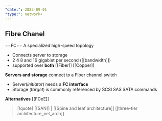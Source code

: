 ```yaml
---
"date:": 2023-09-01
"type:": network+
---
```

## Fibre Chanel 

==FC==
A specialized high-speed topology
 - Connects server to storage 
 - 2 4 8 and 16 gigabiet per second ([[bandwidth]])
 - supported over **both** [[Fiber]] [[Copper]]
 
**Servers and storage** connect to a Fiber channel switch 
 - Server(*initiator*) needs a **FC interface** 
 - Storage (*target*) is commonly referenced by SCSI SAS SATA commands
 
**Alternatives** 
[[FCoE]]


>[!quote] [[SAN]] |  [[Spine and leaf architecture]]
>[[three-tier architecture_net_arch]] 
>